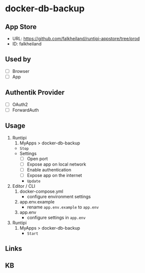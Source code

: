 # docker-db-backup

## App Store

- URL: https://github.com/falkheiland/runtipi-appstore/tree/prod
- ID: falkheiland

## Used by

- [ ] Browser
- [ ] App

## Authentik Provider

- [ ] OAuth2
- [ ] ForwardAuth

## Usage

1. Runtipi
    1. MyApps > docker-db-backup
    - `Stop`
    - Settings
      - [ ] Open port
      - [ ] Expose app on local network
      - [ ] Enable authentication
      - [ ] Expose app on the internet
      - `Update`
2. Editor / CLI
    1. docker-compose.yml
        - configure environment settings
    2. app.env.example
        - rename `app.env.example` to `app.env`
    3. app.env
        - configure settings in `app.env`
3. Runtipi
    1. MyApps > docker-db-backup
        - `Start`

## Links

## KB
